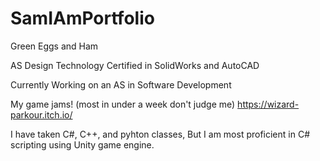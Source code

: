 # SamIAmPortfolio
Green Eggs and Ham

AS Design Technology 
  Certified in SolidWorks and AutoCAD
  
Currently Working on an AS in Software Development

My game jams! (most in under a week don't judge me)
  https://wizard-parkour.itch.io/

I have taken C#, C++, and pyhton classes, But I am most proficient in C# scripting using Unity game engine.
